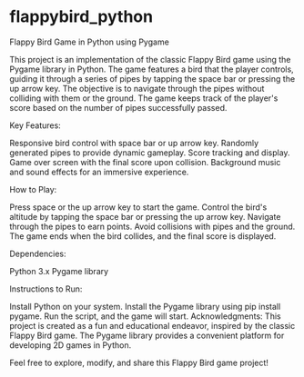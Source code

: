 # flappybird_python
Flappy Bird Game in Python using Pygame

This project is an implementation of the classic Flappy Bird game using the Pygame library in Python. The game features a bird that the player controls, guiding it through a series of pipes by tapping the space bar or pressing the up arrow key. The objective is to navigate through the pipes without colliding with them or the ground. The game keeps track of the player's score based on the number of pipes successfully passed.

Key Features:

Responsive bird control with space bar or up arrow key. Randomly generated pipes to provide dynamic gameplay. Score tracking and display. Game over screen with the final score upon collision. Background music and sound effects for an immersive experience.

How to Play:

Press space or the up arrow key to start the game. Control the bird's altitude by tapping the space bar or pressing the up arrow key. Navigate through the pipes to earn points. Avoid collisions with pipes and the ground. The game ends when the bird collides, and the final score is displayed.

Dependencies:

Python 3.x Pygame library

Instructions to Run:

Install Python on your system. Install the Pygame library using pip install pygame. Run the script, and the game will start. Acknowledgments: This project is created as a fun and educational endeavor, inspired by the classic Flappy Bird game. The Pygame library provides a convenient platform for developing 2D games in Python.

Feel free to explore, modify, and share this Flappy Bird game project!


